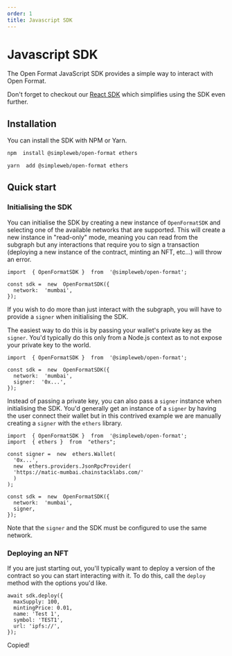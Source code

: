 ```yaml
---
order: 1
title: Javascript SDK
---
```


# Javascript SDK

​The Open Format JavaScript SDK provides a simple way to interact with Open Format.

Don't forget to checkout our [React SDK](/sdk/react/overview) which simplifies using the SDK even further.

## Installation

You can install the SDK with NPM or Yarn.

```bash
npm  install @simpleweb/open-format ethers
```

```bash
yarn  add @simpleweb/open-format ethers
```

## Quick start

### Initialising the SDK

You can initialise the SDK by creating a new instance of `OpenFormatSDK` and selecting one of the available networks that are supported. This will create a new instance in "read-only" mode, meaning you can read from the subgraph but any interactions that require you to sign a transaction (deploying a new instance of the contract, minting an NFT, etc...) will throw an error.

```tsx
import  { OpenFormatSDK }  from  '@simpleweb/open-format';

const sdk =  new  OpenFormatSDK({
  network:  'mumbai',
});
```

If you wish to do more than just interact with the subgraph, you will have to provide a `signer` when initialising the SDK.

The easiest way to do this is by passing your wallet's private key as the `signer`. You'd typically do this only from a Node.js context as to not expose your private key to the world.

```tsx
import  { OpenFormatSDK }  from  '@simpleweb/open-format';

const sdk =  new  OpenFormatSDK({
  network:  'mumbai',
  signer:  '0x...',
});
```

Instead of passing a private key, you can also pass a `signer` instance when initialising the SDK. You'd generally get an instance of a `signer` by having the user connect their wallet but in this contrived example we are manually creating a `signer` with the `ethers` library.

```tsx
import  { OpenFormatSDK }  from  '@simpleweb/open-format';
import  { ethers }  from  "ethers";

const signer =  new  ethers.Wallet(
  '0x...',
  new  ethers.providers.JsonRpcProvider(
  'https://matic-mumbai.chainstacklabs.com/'
  )
);

const sdk =  new  OpenFormatSDK({
  network:  'mumbai',
  signer,
});
```

Note that the `signer` and the SDK must be configured to use the same network.

### Deploying an NFT

If you are just starting out, you'll typically want to deploy a version of the contract so you can start interacting with it. To do this, call the `deploy` method with the options you'd like.

```tsx
await sdk.deploy({
  maxSupply: 100,
  mintingPrice: 0.01,
  name: 'Test 1',
  symbol: 'TEST1',
  url: 'ipfs://',
});
```

Copied!

###

​
